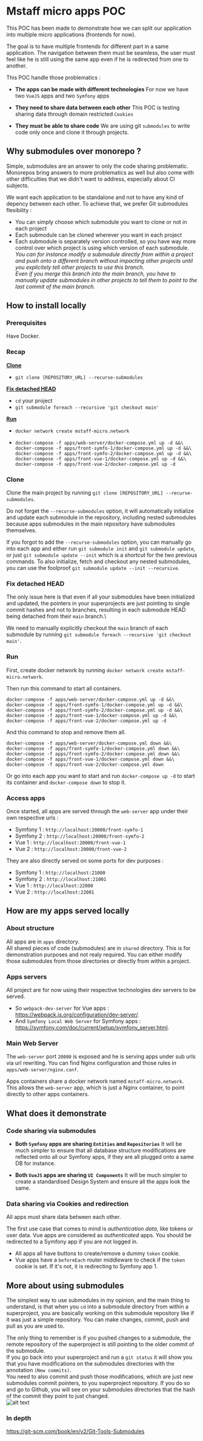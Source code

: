 # Mstaff micro apps POC

This POC has been made to demonstrate how we can split our application into multiple micro applications (frontends for now).

The goal is to have multiple frontends for different part in a same application. The navigation between them must be seamless, the user must feel like he is still using the same app even if he is redirected from one to another.

This POC handle those problematics :

- **The apps can be made with different technologies**
  For now we have two `VueJS` apps and two `Symfony` apps

- **They need to share data between each other**
  This POC is testing sharing data through domain restricted `Cookies`

- **They must be able to share code**
  We are using git `submodules` to write code only once and clone it through projects.

## Why submodules over monorepo ?

Simple, submodules are an answer to only the code sharing problematic.\
Monorepos bring answers to more problematics as well but also come with other difficulties that we didn't want to address, especially about CI subjects.

We want each application to be standalone and not to have any kind of depency between each other.
To achieve that, we prefer Git submodules flexibility :

- You can simply choose which submodule you want to clone or not in each project
- Each submodule can be cloned wherever you want in each project
- Each submodule is separately version controlled, so you have way more control over which project is using which version of each submodule.\
  *You can for instance modify a submodule directly from within a project and push onto a different branch without impacting other projects until you explicitely tell other projects to use this branch.\
  Even if you merge this branch into the main branch, you have to manually update submodules in other projects to tell them to point to the last commit of the main branch.*

## How to install locally

### Prerequisites

Have Docker.

### Recap

**[Clone](#clone)**
- ``git clone [REPOSITORY_URL] --recurse-submodules``

**[Fix detached HEAD](#fix-detached-head)**
- ``cd`` your project
- ``git submodule foreach --recursive 'git checkout main'``

**[Run](#run)**
- ``docker network create mstaff-micro.network``
- ```
  docker-compose -f apps/web-server/docker-compose.yml up -d &&\
  docker-compose -f apps/front-symfo-1/docker-compose.yml up -d &&\
  docker-compose -f apps/front-symfo-2/docker-compose.yml up -d &&\
  docker-compose -f apps/front-vue-1/docker-compose.yml up -d &&\
  docker-compose -f apps/front-vue-2/docker-compose.yml up -d
  ```

### Clone

Clone the main project by running ``git clone [REPOSITORY_URL] --recurse-submodules``.

Do not forget the ``--recurse-submodules`` option, it will automatically initialize and update each submodule in the repository, including nested submodules because apps submodules in the main repository have submodules themselves.

If you forgot to add the ``--recurse-submodules`` option, you can manually go into each app and either run ``git submodule init`` and ``git submodule update``, or just ``git submodule update --init`` which is a shortcut for the two previous commands. To also initialize, fetch and checkout any nested submodules, you can use the foolproof ``git submodule update --init --recursive``.

### Fix detached HEAD

The only issue here is that even if all your submodules have been initialized and updated, the pointers in your superprojects are just pointing to single commit hashes and not to branches, resulting in each submodule HEAD being detached from their ``main`` branch.\

We need to manually explicitly checkout the ``main`` branch of each submodule by running ``git submodule foreach --recursive 'git checkout main'``.

### Run

First, create docker network by running ``docker network create mstaff-micro.network``.

Then run this command to start all containers.
```
docker-compose -f apps/web-server/docker-compose.yml up -d &&\
docker-compose -f apps/front-symfo-1/docker-compose.yml up -d &&\
docker-compose -f apps/front-symfo-2/docker-compose.yml up -d &&\
docker-compose -f apps/front-vue-1/docker-compose.yml up -d &&\
docker-compose -f apps/front-vue-2/docker-compose.yml up -d
```

And this command to stop and remove them all.
```
docker-compose -f apps/web-server/docker-compose.yml down &&\
docker-compose -f apps/front-symfo-1/docker-compose.yml down &&\
docker-compose -f apps/front-symfo-2/docker-compose.yml down &&\
docker-compose -f apps/front-vue-1/docker-compose.yml down &&\
docker-compose -f apps/front-vue-2/docker-compose.yml down
```

Or go into each app you want to start and run ``docker-compose up -d`` to start its container and ``docker-compose down`` to stop it.

### Access apps

Once started, all apps are served through the ``web-server`` app under their own respective urls :
- Symfony 1 : ``http://localhost:20000/front-symfo-1``
- Symfony 2 : ``http://localhost:20000/front-symfo-2``
- Vue 1 : ``http://localhost:20000/front-vue-1``
- Vue 2 : ``http://localhost:20000/front-vue-2``

They are also directly served on some ports for dev purposes :
- Symfony 1 : ``http://localhost:21000``
- Symfony 2 : ``http://localhost:21001``
- Vue 1 : ``http://localhost:22000``
- Vue 2 : ``http://localhost:22001``

## How are my apps served locally

### About structure

All apps are in ``apps`` directory.\
All shared pieces of code (submodules) are in ``shared`` directory. This is for demonstration purposes and not realy required. You can either modify those submodules from those directories or directly from within a project.

### Apps servers

All project are for now using their respective technologies dev servers to be served.
- So ``webpack-dev-server`` for Vue apps : https://webpack.js.org/configuration/dev-server/.
- And ``Symfony Local Web Server`` for Symfony apps : https://symfony.com/doc/current/setup/symfony_server.html.

### Main Web Server

The ``web-server`` port ``20000`` is exposed and he is serving apps under sub urls via url rewriting. You can find Nginx configuration and those rules in ``apps/web-server/nginx.conf``.

Apps containers share a docker network named ``mstaff-micro.network``.\
This allows the ``web-server`` app, which is just a Nginx container, to point directly to other apps containers.

## What does it demonstrate

### Code sharing via submodules

- **Both ``Symfony`` apps are sharing ``Entities`` and ``Repositories``**
  It will be much simpler to ensure that all database structure modifications are reflected onto all our Symfony apps, if they are all plugged onto a same DB for instance.

- **Both ``VueJS`` apps are sharing ``UI Components``**
  It will be much simpler to create a standardised Design System and ensure all the apps look the same.

### Data sharing via Cookies and redirection

All apps must share data between each other.

The first use case that comes to mind is *authentication data*, like tokens or user data. Vue apps are considered as *authenticated* apps. You should be redirected to a Symfony app if you are not logged in.

- All apps all have buttons to create/remove a dummy ``token`` cookie.
- Vue apps have a ``beforeEach`` router middleware to check if the ``token`` cookie is set. If it's not, it is redirecting to Symfony app 1.

## More about using submodules

The simplest way to use submodules in my opinion, and the main thing to understand, is that when you ``cd`` into a submodule directory from within a superproject, you are basically working on this submodule repository like if it was just a simple repository. You can make changes, commit, push and pull as you are used to.

The only thing to remember is if you pushed changes to a submodule, the remote repository of the superproject is still pointing to the older commit of the submodule.\
If you go back into your superproject and run a ``git status`` it will show you that you have modifications on the submodules directories with the annotation ``(New commits)``.\
You need to also commit and push those modifications, which are just new submodules commit pointers, to you superproject repository. If you do so and go to Github, you will see on your submodules directories that the hash of the commit they point to just changed.\
![alt text](readme-img.png "submodule commit")

### In depth

https://git-scm.com/book/en/v2/Git-Tools-Submodules